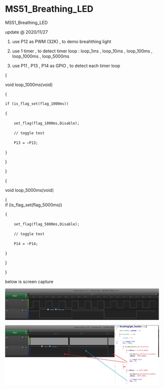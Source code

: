 # MS51_Breathing_LED
 MS51_Breathing_LED

update @ 2020/11/27

1. use P12 as PWM (32K) , to demo breahthing light

2. use 1 timer , to detect timer loop : loop_1ms , loop_10ms , loop_100ms , loop_1000ms , loop_5000ms

3. use P11 , P13 , P14 as GPIO , to detect each timer loop

{

void loop_1000ms(void)

{	

	if (is_flag_set(flag_1000ms))
	
	{		
	
		set_flag(flag_1000ms,Disable);

		// toggle test
		
		P13 = ~P13;
		
	}
	
}

}

{

void loop_5000ms(void)

{	
	if (is_flag_set(flag_5000ms))
	
	{		
	
		set_flag(flag_5000ms,Disable);

		// toggle test
		
		P14 = ~P14;
			
	}
	
}

}


below is screen capture

![image](https://github.com/released/MS51_Breathing_LED/blob/main/1000ms_5000ms.jpg)

![image](https://github.com/released/MS51_Breathing_LED/blob/main/PWM_swap.jpg)


